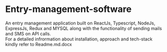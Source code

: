 # Entry-management-software
An entry management application built on ReactJs, Typescript, NodeJs, ExpressJs, Redux and MYSQL along with the functionality of sending mails and SMS on API calls.<br>
For a detailed infrormation about installation, approach and tech-stack kindly refer to Readme.md.docx
